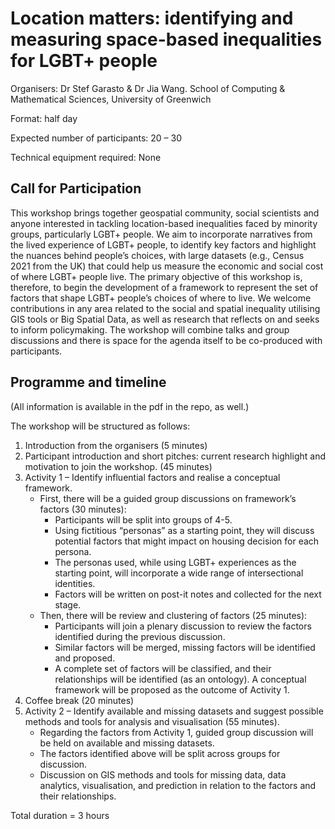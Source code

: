 # Location matters: identifying and measuring space-based inequalities for LGBT+ people 

Organisers: Dr Stef Garasto & Dr Jia Wang. School of Computing & Mathematical Sciences, University of Greenwich

Format: half day

Expected number of participants: 20 – 30

Technical equipment required: None

## Call for Participation
This workshop brings together geospatial community, social scientists and anyone interested in tackling location-based inequalities faced by minority groups, particularly LGBT+ people. We aim to incorporate narratives from the lived experience of LGBT+ people, to identify key factors and highlight the nuances behind people’s choices, with large datasets (e.g., Census 2021 from the UK) that could help us measure the economic and social cost of where LGBT+ people live. The primary objective of this workshop is, therefore, to begin the development of a framework to represent the set of factors that shape LGBT+ people’s choices of where to live. We welcome contributions in any area related to the social and spatial inequality utilising GIS tools or Big Spatial Data, as well as research that reflects on and seeks to inform policymaking. The workshop will combine talks and group discussions and there is space for the agenda itself to be co-produced with participants.


## Programme and timeline

(All information is available in the pdf in the repo, as well.)

The workshop will be structured as follows:

1. Introduction from the organisers (5 minutes)
2. Participant introduction and short pitches: current research highlight and motivation to join the workshop. (45 minutes)
3. Activity 1 – Identify influential factors and realise a conceptual framework.
    * First, there will be a guided group discussions on framework’s factors (30 minutes):	
      * Participants will be split into groups of 4-5. 
      * Using fictitious “personas” as a starting point, they will discuss potential factors that might impact on housing decision for each persona.
      * The personas used, while using LGBT+ experiences as the starting point, will incorporate a wide range of intersectional identities.
      * Factors will be written on post-it notes and collected for the next stage. 
    * Then, there will be review and clustering of factors (25 minutes):
      *	Participants will join a plenary discussion to review the factors identified during the previous discussion.
      *	Similar factors will be merged, missing factors will be identified and proposed. 
      *	A complete set of factors will be classified, and their relationships will be identified (as an ontology). A conceptual framework will be proposed as the outcome of Activity 1.
4. Coffee break (20 minutes)
5. Activity 2 – Identify available and missing datasets and suggest possible methods and tools for analysis and visualisation (55 minutes).
    * Regarding the factors from Activity 1, guided group discussion will be held on available and missing datasets. 
    * The factors identified above will be split across groups for discussion.
    * Discussion on GIS methods and tools for missing data, data analytics, visualisation, and prediction in relation to the factors and their relationships.


Total duration = 3 hours






